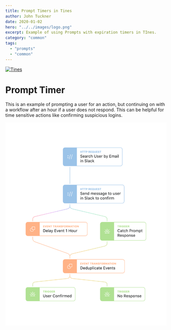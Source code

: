 ```yaml
---
title: Prompt Timers in Tines
author: John Tuckner
date: 2020-01-02
hero: "../../images/logo.png"
excerpt: Example of using Prompts with expiration timers in TInes.
category: "common"
tags:
  - "prompts"
  - "common"
---
```


<a href="https://quiet-vista-5142.tines.io/forms/cce33609ad89dfb8ba0a321457919319?story_url=https://raw.githubusercontent.com/tuckner/tines-example-stories/main/common/prompt_timer/export/prompt-timer.json" rel="some text" target="_blank">![Tines](https://i.imgur.com/1secuZL.png)</a>

# Prompt Timer
This is an example of prompting a user for an action, but continuing on with a workflow after an hour if a user does not respond. This can be helpful for time sensitive actions like confirming suspicious logins.

![prompts](./images/common_prompt-timer.png)
